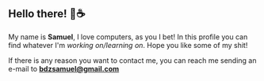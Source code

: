 ## Hello there! 👋☕️
My name is **Samuel**, I love computers, as you I bet! In this profile you can find whatever I'm *working on/learning on*. Hope you like some of my shit!

If there is any reason you want to contact me, you can reach me sending an e-mail to **bdzsamuel@gmail.com**
